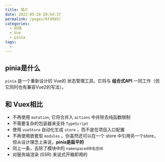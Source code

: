 ```yaml
---
title: 简介
date: 2022-05-26 20:54:37
permalink: /pages/6f4985/
categories:
  - 前端
  - Vue
  - pinia
tags:
  - 
---
```


## pinia是什么

`pinia` 是一个重新设计的 Vue的 状态管理工具。它将与 **组合式API** 一同工作（但它同时也有兼容Vue2的写法）。 

## 和 Vuex相比

-   不再使用 `mutation`, 它将合并入 `actions` 中并除去纯函数限制
-   不需要复杂的包装器来支持 `TypeScript` 
-   使用 `useStore` 自动化生成 `store` ，而不是在项目入口配置
-   不再使用嵌套型 `modules` 。你虽然还可以在一个 store 中引用另一个store，但从设计理念上来说，**pinia是扁平的**
-   同上一条，去除了模块中的 `namespaced命名空间` 
-   对服务端渲染 (SSR) 来说式开箱即用的


